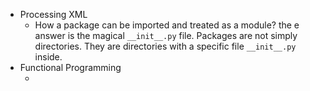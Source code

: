 - Processing XML
  - How a package can be imported and treated as a module? the e answer is the magical `__init__.py` file. Packages are not simply directories. They are directories with a specific file `__init__.py` inside.
- Functional Programming
  - ​